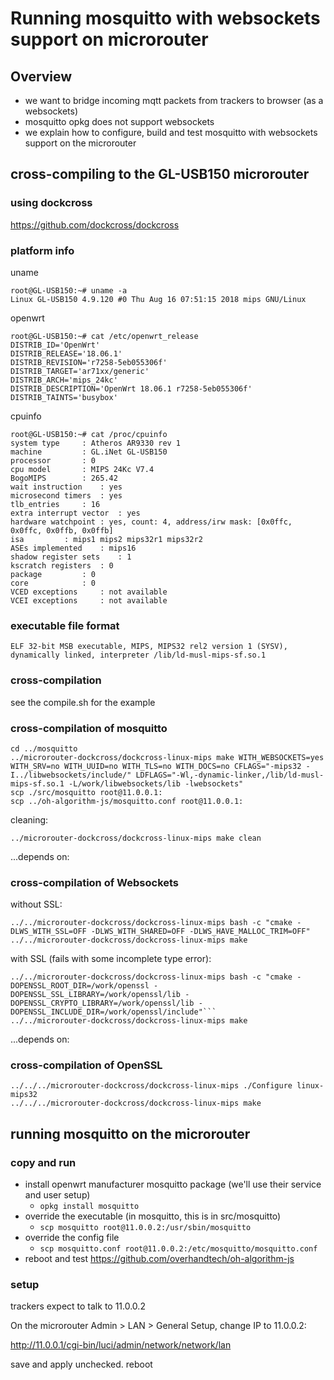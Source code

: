 # Running mosquitto with websockets support on microrouter

## Overview

* we want to bridge incoming mqtt packets from trackers to browser (as a websockets)
* mosquitto opkg does not support websockets
* we explain how to configure, build and test mosquitto with websockets support on the microrouter

## cross-compiling to the GL-USB150 microrouter 

### using dockcross

https://github.com/dockcross/dockcross 

### platform info


uname

```
root@GL-USB150:~# uname -a
Linux GL-USB150 4.9.120 #0 Thu Aug 16 07:51:15 2018 mips GNU/Linux
```

openwrt

```
root@GL-USB150:~# cat /etc/openwrt_release 
DISTRIB_ID='OpenWrt'
DISTRIB_RELEASE='18.06.1'
DISTRIB_REVISION='r7258-5eb055306f'
DISTRIB_TARGET='ar71xx/generic'
DISTRIB_ARCH='mips_24kc'
DISTRIB_DESCRIPTION='OpenWrt 18.06.1 r7258-5eb055306f'
DISTRIB_TAINTS='busybox'
```

cpuinfo

```
root@GL-USB150:~# cat /proc/cpuinfo 
system type		: Atheros AR9330 rev 1
machine			: GL.iNet GL-USB150
processor		: 0
cpu model		: MIPS 24Kc V7.4
BogoMIPS		: 265.42
wait instruction	: yes
microsecond timers	: yes
tlb_entries		: 16
extra interrupt vector	: yes
hardware watchpoint	: yes, count: 4, address/irw mask: [0x0ffc, 0x0ffc, 0x0ffb, 0x0ffb]
isa			: mips1 mips2 mips32r1 mips32r2
ASEs implemented	: mips16
shadow register sets	: 1
kscratch registers	: 0
package			: 0
core			: 0
VCED exceptions		: not available
VCEI exceptions		: not available
```

### executable file format

```
ELF 32-bit MSB executable, MIPS, MIPS32 rel2 version 1 (SYSV), dynamically linked, interpreter /lib/ld-musl-mips-sf.so.1
```

### cross-compilation

see the compile.sh for the example

### cross-compilation of mosquitto

```
cd ../mosquitto
../microrouter-dockcross/dockcross-linux-mips make WITH_WEBSOCKETS=yes WITH_SRV=no WITH_UUID=no WITH_TLS=no WITH_DOCS=no CFLAGS="-mips32 -I../libwebsockets/include/" LDFLAGS="-Wl,-dynamic-linker,/lib/ld-musl-mips-sf.so.1 -L/work/libwebsockets/lib -lwebsockets"
scp ./src/mosquitto root@11.0.0.1:
scp ../oh-algorithm-js/mosquitto.conf root@11.0.0.1:
```

cleaning:

```
../microrouter-dockcross/dockcross-linux-mips make clean
```

...depends on:

### cross-compilation of Websockets

without SSL:

```
../../microrouter-dockcross/dockcross-linux-mips bash -c "cmake -DLWS_WITH_SSL=OFF -DLWS_WITH_SHARED=OFF -DLWS_HAVE_MALLOC_TRIM=OFF"
../../microrouter-dockcross/dockcross-linux-mips make
```

with SSL (fails with some incomplete type error):


```LWS_WITH_SSL
../../microrouter-dockcross/dockcross-linux-mips bash -c "cmake -DOPENSSL_ROOT_DIR=/work/openssl -DOPENSSL_SSL_LIBRARY=/work/openssl/lib -DOPENSSL_CRYPTO_LIBRARY=/work/openssl/lib -DOPENSSL_INCLUDE_DIR=/work/openssl/include"```
../../microrouter-dockcross/dockcross-linux-mips make
```

...depends on:

### cross-compilation of OpenSSL

```
../../../microrouter-dockcross/dockcross-linux-mips ./Configure linux-mips32
../../../microrouter-dockcross/dockcross-linux-mips make
```


## running mosquitto on the microrouter

### copy and run

* install openwrt manufacturer mosquitto package (we'll use their service and user setup)
  * ```opkg install mosquitto```
* override the executable (in mosquitto, this is in src/mosquitto)
  * ```scp mosquitto root@11.0.0.2:/usr/sbin/mosquitto```
* override the config file
  * ```scp mosquitto.conf root@11.0.0.2:/etc/mosquitto/mosquitto.conf```
* reboot and test https://github.com/overhandtech/oh-algorithm-js

### setup

trackers expect to talk to 11.0.0.2

On the microrouter Admin > LAN > General Setup, change IP to 11.0.0.2:

http://11.0.0.1/cgi-bin/luci/admin/network/network/lan

save and apply unchecked. reboot

